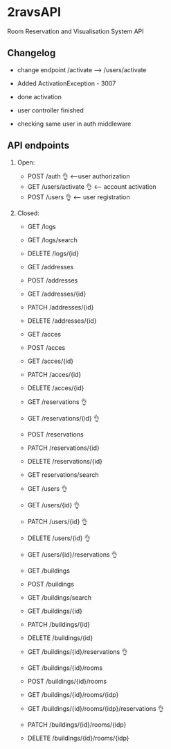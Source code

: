 # 2ravsAPI

Room Reservation and Visualisation System API

## Changelog

-   change endpoint /activate --> /users/activate
-   Added ActivationException - 3007
-   done activation

- user controller finished
- checking same user in auth middleware 

## API endpoints

1. Open:

    - POST /auth    👌 <--user authorization
    - GET /users/activate   👌 <-- account activation
    - POST /users   👌 <-- user registration

2. Closed:

    - GET /logs
    - GET /logs/search
    - DELETE /logs/{id}

    - GET /addresses
    - POST /addresses

    - GET /addresses/{id}
    - PATCH /addresses/{id}
    - DELETE /addresses/{id}

    - GET /acces
    - POST /acces

    - GET /acces/{id}
    - PATCH /acces/{id}
    - DELETE /acces/{id}

    - GET /reservations     👌
    - GET /reservations/{id}    👌
    - POST /reservations        
    - PATCH /reservations/{id}
    - DELETE /reservations/{id}

    - GET reservations/search

    - GET /users    👌
    - GET /users/{id}   👌
    - PATCH /users/{id}     👌
    - DELETE /users/{id}    👌
    - GET /users/{id}/reservations  👌

    - GET /buildings
    - POST /buildings
    - GET /buildings/search

    - GET /buildings/{id}
    - PATCH /buildings/{id}
    - DELETE /buildings/{id}
    - GET /buildings/{id}/reservations      👌

    - GET /buildings/{id}/rooms
    - POST /buildings/{id}/rooms

    - GET /buildings/{id}/rooms/{idp}
    - GET /buildings/{id}/rooms/{idp}/reservations      👌
    - PATCH /buildings/{id}/rooms/{idp}
    - DELETE /buildings/{id}/rooms/{idp}
